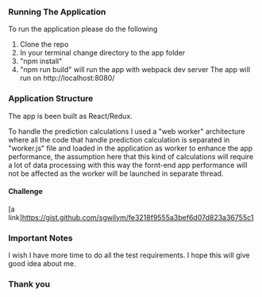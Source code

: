 
### Running The Application
To run the application please do the following


1. Clone the repo
2. In your terminal change directory to the app folder
3. "npm install"
4. "npm run build" will run the app with webpack dev server
The app will run on http://localhost:8080/

### Application Structure
The app is been built as React/Redux.

To handle the prediction calculations I used a "web worker" architecture where all
the code that handle prediction calculation is separated in "worker.js" file and
loaded in the application as worker to enhance the app performance, the assumption
here that this kind of calculations will require a lot of data processing with this way the
fornt-end app performance will not be affected as the worker will be launched in
separate thread.

#### Challenge
[a link]https://gist.github.com/sgwilym/fe3218f9555a3bef6d07d823a36755c1

### Important Notes
I wish I have more time to do all the test requirements. I hope this will give good
idea about me.

### Thank you
